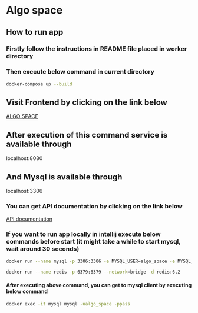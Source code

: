 # Algo space

## How to run app

### Firstly follow the instructions in README file placed in worker directory

### Then execute below command in current directory
```bash
docker-compose up --build
```

## Visit Frontend by clicking on the link below
[ALGO SPACE](http://localhost:3000/)

## After execution of this command service is available through
localhost:8080

## And Mysql is available through
localhost:3306

### You can get API documentation by clicking on the link below
[API documentation](http://localhost:8080/swagger-ui.html)

### If you want to run app locally in intellij execute below commands before start (it might take a while to start mysql, wait around 30 seconds)
```bash
docker run --name mysql -p 3306:3306 -e MYSQL_USER=algo_space -e MYSQL_ROOT_PASSWORD=pass -e MYSQL_PASSWORD=pass -e MYSQL_DATABASE=algo_space -d mysql:8.0.30
```
```bash
docker run --name redis -p 6379:6379 --network=bridge -d redis:6.2
```
#### After executing above command, you can get to mysql client by executing below command  
```bash
docker exec -it mysql mysql -ualgo_space -ppass
```

